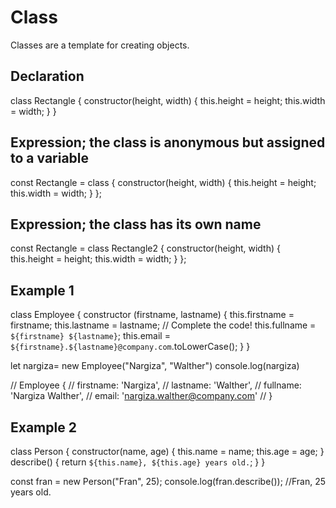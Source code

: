 # Class

Classes are a template for creating objects.

## Declaration
class Rectangle {
  constructor(height, width) {
    this.height = height;
    this.width = width;
  }
}

## Expression; the class is anonymous but assigned to a variable
const Rectangle = class {
  constructor(height, width) {
    this.height = height;
    this.width = width;
  }
};

## Expression; the class has its own name
const Rectangle = class Rectangle2 {
  constructor(height, width) {
    this.height = height;
    this.width = width;
  }
};

## Example 1
class Employee {
	constructor (firstname, lastname) {
		this.firstname = firstname;
		this.lastname = lastname;
		// Complete the code!
		this.fullname = `${firstname} ${lastname}`;
		this.email = `${firstname}.${lastname}@company.com`.toLowerCase();
	}
}

let nargiza= new Employee("Nargiza", "Walther")
console.log(nargiza)

// Employee {
//   firstname: 'Nargiza',
//   lastname: 'Walther',
//   fullname: 'Nargiza Walther',
//   email: 'nargiza.walther@company.com'
// }

## Example 2 
class Person {
  constructor(name, age) {
    this.name = name;
    this.age = age;
  }
  describe() {
    return `${this.name}, ${this.age} years old.`;
  }
}

const fran = new Person("Fran", 25);
console.log(fran.describe());
//Fran, 25 years old.
